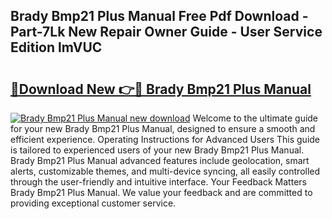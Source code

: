 ## Brady Bmp21 Plus Manual Free Pdf Download - Part-7Lk New Repair Owner Guide - User Service Edition lmVUC

# <h2><a href="http://bc27512.oget.top/?id=Brady+Bmp21+Plus+Manual">🔗Download New 👉🔴 Brady Bmp21 Plus Manual</a></h2>

[![Brady Bmp21 Plus Manual new download](https://i.imgur.com/5g1atiW.png)](http://bc27512.oget.top/?id=Brady+Bmp21+Plus+Manual)
Welcome to the ultimate guide for your new Brady Bmp21 Plus Manual, designed to ensure a smooth and efficient experience. Operating Instructions for Advanced Users This guide is tailored to experienced users of your new Brady Bmp21 Plus Manual. Brady Bmp21 Plus Manual advanced features include geolocation, smart alerts, customizable themes, and multi-device syncing, all easily controlled through the user-friendly and intuitive interface. Your Feedback Matters Brady Bmp21 Plus Manual. We value your feedback and are committed to providing exceptional customer service.
